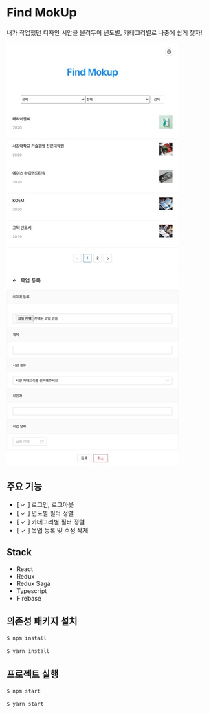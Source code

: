 # Find MokUp

내가 작업했던 디자인 시안을 올려두어 년도별, 카테고리별로 나중에 쉽게 찾자!

![리스트페이지 스크린샷](./screenshot/list.jpg)
![등록 스크린샷](./screenshot/register.jpg)

## 주요 기능

- [ ✓ ] 로그인, 로그아웃
- [ ✓ ] 년도별 필터 정렬
- [ ✓ ] 카테고리별 필터 정렬
- [ ✓ ] 목업 등록 및 수정 삭제

## Stack

- React
- Redux
- Redux Saga
- Typescript
- Firebase

## 의존성 패키지 설치

```
$ npm install
```

```
$ yarn install
```

## 프로젝트 실행

```
$ npm start
```

```
$ yarn start
```

